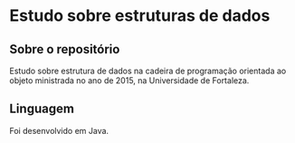 # Estudo sobre estruturas de dados

## Sobre o repositório

Estudo sobre estrutura de dados na cadeira de programação orientada ao objeto ministrada no ano de 2015, na Universidade de Fortaleza.

## Linguagem

Foi desenvolvido em Java.
